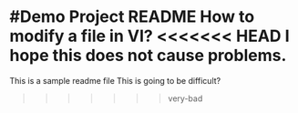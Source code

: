 #Demo Project README
How to modify a file in VI?
<<<<<<< HEAD
I hope this does not cause problems.
=======
This is a sample readme file
This is going to be difficult?
>>>>>>> very-bad

